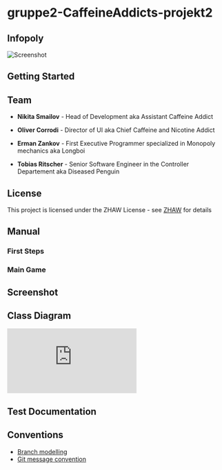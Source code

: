 # gruppe2-CaffeineAddicts-projekt2
## Infopoly

![Screenshot](https://github.zhaw.ch/pm2-it19azh-ehri-fame-muon/gruppe2-CaffeineAddicts-projekt2/blob/master/InfoPolyLogo.png)

## Getting Started



## Team

* **Nikita Smailov** - Head of Development aka Assistant Caffeine Addict

* **Oliver Corrodi** - Director of UI aka Chief Caffeine and Nicotine Addict

* **Erman Zankov** - First Executive Programmer specialized in Monopoly mechanics aka Longboi

* **Tobias Ritscher** - Senior Software Engineer in the Controller Departement aka Diseased Penguin

## License

This project is licensed under the ZHAW License - see [ZHAW](http://www.zhaw.ch) for details

## Manual
### First Steps ##


### Main Game ##


## Screenshot


## Class Diagram

![Screenshot](https://github.zhaw.ch/pm2-it19azh-ehri-fame-muon/gruppe2-CaffeineAddicts-projekt2/blob/master/pm2-proj3-class-diagramm.pdf)

## Test Documentation


## Conventions
* [Branch modelling](https://github.zhaw.ch/pm2-it19azh-ehri-fame-muon/gruppe2-CaffeineAddicts-projekt2/wiki/Git-Branch-Model)
* [Git message convention](https://github.zhaw.ch/pm2-it19azh-ehri-fame-muon/gruppe2-CaffeineAddicts-projekt2/wiki/Git-Commit-Message-Convention)
